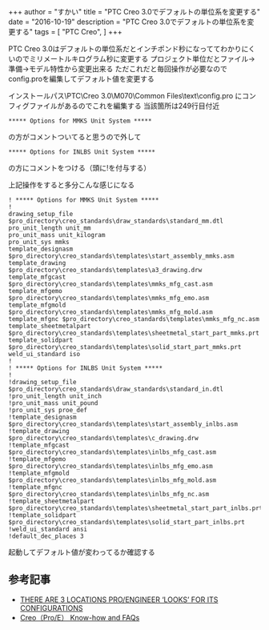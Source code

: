 +++
author = "すかい"
title = "PTC Creo 3.0でデフォルトの単位系を変更する"
date = "2016-10-19"
description = "PTC Creo 3.0でデフォルトの単位系を変更する"
tags = [
    "PTC Creo",
]
+++

PTC Creo 3.0はデフォルトの単位系だとインチポンド秒になっててわかりにくいのでミリメートルキログラム秒に変更する
プロジェクト単位だとファイル→準備→モデル特性から変更出来る
ただこれだと毎回操作が必要なのでconfig.proを編集してデフォルト値を変更する

インストールパス\PTC\Creo 3.0\M070\Common Files\text\config.pro
にコンフィグファイルがあるのでこれを編集する
当該箇所は249行目付近

```
***** Options for MMKS Unit System *****
```

の方がコメントついてると思うので外して

```
***** Options for INLBS Unit System *****
```

の方にコメントをつける（頭に!を付与する）

上記操作をすると多分こんな感じになる

```
! ***** Options for MMKS Unit System *****
!
drawing_setup_file $pro_directory\creo_standards\draw_standards\standard_mm.dtl
pro_unit_length unit_mm
pro_unit_mass unit_kilogram
pro_unit_sys mmks
template_designasm $pro_directory\creo_standards\templates\start_assembly_mmks.asm
template_drawing $pro_directory\creo_standards\templates\a3_drawing.drw
template_mfgcast $pro_directory\creo_standards\templates\mmks_mfg_cast.asm
template_mfgemo $pro_directory\creo_standards\templates\mmks_mfg_emo.asm
template_mfgmold $pro_directory\creo_standards\templates\mmks_mfg_mold.asm
template_mfgnc $pro_directory\creo_standards\templates\mmks_mfg_nc.asm
template_sheetmetalpart $pro_directory\creo_standards\templates\sheetmetal_start_part_mmks.prt
template_solidpart $pro_directory\creo_standards\templates\solid_start_part_mmks.prt
weld_ui_standard iso
!
! ***** Options for INLBS Unit System *****
!
!drawing_setup_file $pro_directory\creo_standards\draw_standards\standard_in.dtl
!pro_unit_length unit_inch
!pro_unit_mass unit_pound
!pro_unit_sys proe_def
!template_designasm $pro_directory\creo_standards\templates\start_assembly_inlbs.asm
!template_drawing $pro_directory\creo_standards\templates\c_drawing.drw
!template_mfgcast $pro_directory\creo_standards\templates\inlbs_mfg_cast.asm
!template_mfgemo $pro_directory\creo_standards\templates\inlbs_mfg_emo.asm
!template_mfgmold $pro_directory\creo_standards\templates\inlbs_mfg_mold.asm
!template_mfgnc $pro_directory\creo_standards\templates\inlbs_mfg_nc.asm
!template_sheetmetalpart $pro_directory\creo_standards\templates\sheetmetal_start_part_inlbs.prt
!template_solidpart $pro_directory\creo_standards\templates\solid_start_part_inlbs.prt
!weld_ui_standard ansi
!default_dec_places 3
```

起動してデフォルト値が変わってるか確認する

## 参考記事

- [THERE ARE 3 LOCATIONS PRO/ENGINEER ‘LOOKS’ FOR ITS CONFIGURATIONS](http://www.codexcreo.com/config_pro.html)
- [Creo（Pro/E） Know-how and FAQs](http://www.page.sannet.ne.jp/gah01300/proe/manual/knowhow/config_pro.html)
